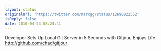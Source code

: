 ```yaml
---
layout: status
originalUrl: 'https://twitter.com/marcgg/status/12690822552'
isReply: false
date: 2010-04-23 08:24:41
---
```


Developer Sets Up Local Git Server in 5 Seconds with Gitjour, Enjoys Life. http://github.com/chad/gitjour
